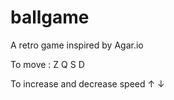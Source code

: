 # ballgame
A retro game inspired by Agar.io

To move :
  Z
Q S D

To increase and decrease speed
↑
↓

